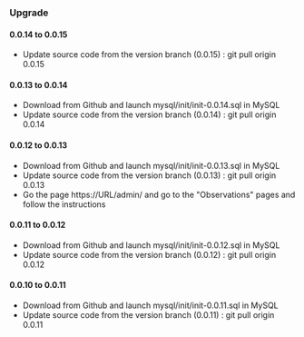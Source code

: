 ### Upgrade

#### 0.0.14 to 0.0.15

* Update source code from the version branch (0.0.15) : git pull origin 0.0.15

#### 0.0.13 to 0.0.14

* Download from Github and launch mysql/init/init-0.0.14.sql in MySQL
* Update source code from the version branch (0.0.14) : git pull origin 0.0.14

#### 0.0.12 to 0.0.13

* Download from Github and launch mysql/init/init-0.0.13.sql in MySQL
* Update source code from the version branch (0.0.13) : git pull origin 0.0.13
* Go the page https://URL/admin/ and go to the "Observations" pages and follow the instructions

#### 0.0.11 to 0.0.12

* Download from Github and launch mysql/init/init-0.0.12.sql in MySQL
* Update source code from the version branch (0.0.12) : git pull origin 0.0.12

#### 0.0.10 to 0.0.11 

* Download from Github and launch mysql/init/init-0.0.11.sql in MySQL
* Update source code from the version branch (0.0.11) : git pull origin 0.0.11



